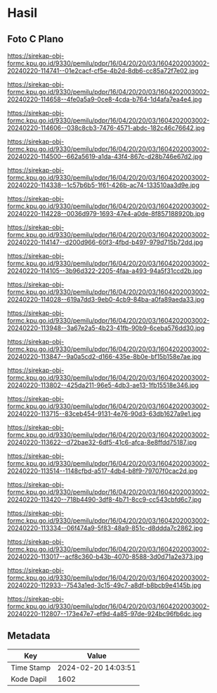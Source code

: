 # Hasil

## Foto C Plano

https://sirekap-obj-formc.kpu.go.id/9330/pemilu/pdpr/16/04/20/20/03/1604202003002-20240220-114741--01e2cacf-cf5e-4b2d-8db6-cc85a72f7e02.jpg

https://sirekap-obj-formc.kpu.go.id/9330/pemilu/pdpr/16/04/20/20/03/1604202003002-20240220-114658--4fe0a5a9-0ce8-4cda-b764-1d4afa7ea4e4.jpg

https://sirekap-obj-formc.kpu.go.id/9330/pemilu/pdpr/16/04/20/20/03/1604202003002-20240220-114606--038c8cb3-7476-4571-abdc-182c46c76642.jpg

https://sirekap-obj-formc.kpu.go.id/9330/pemilu/pdpr/16/04/20/20/03/1604202003002-20240220-114500--662a5619-a1da-43f4-867c-d28b746e67d2.jpg

https://sirekap-obj-formc.kpu.go.id/9330/pemilu/pdpr/16/04/20/20/03/1604202003002-20240220-114338--1c57b6b5-1f61-426b-ac74-133510aa3d9e.jpg

https://sirekap-obj-formc.kpu.go.id/9330/pemilu/pdpr/16/04/20/20/03/1604202003002-20240220-114228--0036d979-1693-47e4-a0de-8f857188920b.jpg

https://sirekap-obj-formc.kpu.go.id/9330/pemilu/pdpr/16/04/20/20/03/1604202003002-20240220-114147--d200d966-60f3-4fbd-b497-979d715b72dd.jpg

https://sirekap-obj-formc.kpu.go.id/9330/pemilu/pdpr/16/04/20/20/03/1604202003002-20240220-114105--3b96d322-2205-4faa-a493-94a5f31ccd2b.jpg

https://sirekap-obj-formc.kpu.go.id/9330/pemilu/pdpr/16/04/20/20/03/1604202003002-20240220-114028--619a7dd3-9eb0-4cb9-84ba-a0fa89aeda33.jpg

https://sirekap-obj-formc.kpu.go.id/9330/pemilu/pdpr/16/04/20/20/03/1604202003002-20240220-113948--3a67e2a5-4b23-41fb-90b9-6ceba576dd30.jpg

https://sirekap-obj-formc.kpu.go.id/9330/pemilu/pdpr/16/04/20/20/03/1604202003002-20240220-113847--9a0a5cd2-d166-435e-8b0e-bf15b158e7ae.jpg

https://sirekap-obj-formc.kpu.go.id/9330/pemilu/pdpr/16/04/20/20/03/1604202003002-20240220-113802--425da211-96e5-4db3-ae13-1fb15518e346.jpg

https://sirekap-obj-formc.kpu.go.id/9330/pemilu/pdpr/16/04/20/20/03/1604202003002-20240220-113715--83ceb454-9131-4e76-90d3-63db1627a9e1.jpg

https://sirekap-obj-formc.kpu.go.id/9330/pemilu/pdpr/16/04/20/20/03/1604202003002-20240220-113622--d72bae32-6df5-41c6-afca-8e8ffdd75187.jpg

https://sirekap-obj-formc.kpu.go.id/9330/pemilu/pdpr/16/04/20/20/03/1604202003002-20240220-113514--1148cfbd-a517-4db4-b8f9-79707f0cac2d.jpg

https://sirekap-obj-formc.kpu.go.id/9330/pemilu/pdpr/16/04/20/20/03/1604202003002-20240220-113420--718b4490-3df8-4b71-8cc9-cc543cbfd6c7.jpg

https://sirekap-obj-formc.kpu.go.id/9330/pemilu/pdpr/16/04/20/20/03/1604202003002-20240220-113334--06f474a9-5f83-48a9-851c-d8ddda7c2862.jpg

https://sirekap-obj-formc.kpu.go.id/9330/pemilu/pdpr/16/04/20/20/03/1604202003002-20240220-113017--acf8c360-b43b-4070-8588-3d0d71a2e373.jpg

https://sirekap-obj-formc.kpu.go.id/9330/pemilu/pdpr/16/04/20/20/03/1604202003002-20240220-112933--7543a1ed-3c15-49c7-a8df-b8bcb9e4145b.jpg

https://sirekap-obj-formc.kpu.go.id/9330/pemilu/pdpr/16/04/20/20/03/1604202003002-20240220-112807--173e47e7-ef9d-4a85-97de-924bc96fb6dc.jpg


## Metadata

| Key        | Value               |
| ---------- | ------------------- |
| Time Stamp | 2024-02-20 14:03:51 |
| Kode Dapil | 1602                |



